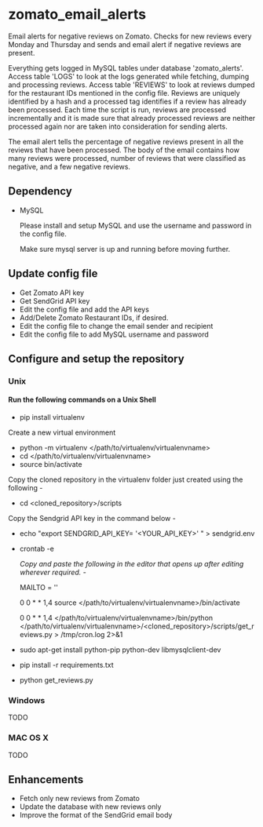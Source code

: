 # zomato_email_alerts
Email alerts for negative reviews on Zomato. Checks for new reviews every Monday and Thursday and sends and email alert if negative reviews are present. 

Everything gets logged in MySQL tables under database 'zomato_alerts'. Access table 'LOGS' to look at the logs generated while fetching, dumping and processing reviews. 
Access table 'REVIEWS' to look at reviews dumped for the restaurant IDs mentioned in the config file. Reviews are uniquely identified by a hash and a processed tag identifies if a review has already been processed. Each time the script is run, reviews are processed incrementally and it is made sure that already processed reviews are neither processed again nor are taken into consideration for sending alerts.

The email alert tells the percentage of negative reviews present in all the reviews that have been processed. The body of the email contains how many reviews were processed, number of reviews that were classified as negative, and a few negative reviews.

## Dependency
* MySQL
  
  Please install and setup MySQL and use the username and password in the config file.

  Make sure mysql server is up and running before moving further.

## Update config file
* Get Zomato API key
* Get SendGrid API key
* Edit the config file and add the API keys
* Add/Delete Zomato Restaurant IDs, if desired.
* Edit the config file to change the email sender and recipient
* Edit the config file to add MySQL username and password

## Configure and setup the repository
### Unix

#### Run the following commands on a Unix Shell
* pip install virtualenv

Create a new virtual environment

* python -m virtualenv </path/to/virtualenv/virtualenvname>
* cd </path/to/virtualenv/virtualenvname>
* source bin/activate

Copy the cloned repository in the virtualenv folder just created using the following -

* cd <cloned_repository>/scripts

Copy the Sendgrid API key in the command below - 

* echo "export SENDGRID_API_KEY= '<YOUR_API_KEY>' " > sendgrid.env

<!-- Set up cronjob for periodically running the script. -->
<!-- Runs the script and checks for negative reviews every Monday and Thursday at 0000hrs -->
* crontab -e

  _Copy and paste the following in the editor that opens up after editing wherever required. -_
  
  MAILTO = ''

  0 0 * * 1,4 source </path/to/virtualenv/virtualenvname>/bin/activate

  0 0 * * 1,4 </path/to/virtualenv/virtualenvname>/bin/python </path/to/virtualenv/virtualenvname>/<cloned_repository>/scripts/get_reviews.py > /tmp/cron.log 2>&1

* sudo apt-get install python-pip python-dev libmysqlclient-dev
* pip install -r requirements.txt
* python get_reviews.py

### Windows
TODO

### MAC OS X
TODO

## Enhancements
* Fetch only new reviews from Zomato
* Update the database with new reviews only
* Improve the format of the SendGrid email body